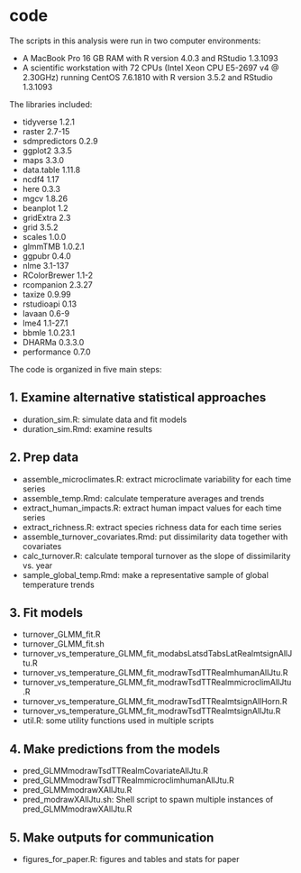 # code

The scripts in this analysis were run in two computer environments:
- A MacBook Pro 16 GB RAM with R version 4.0.3 and RStudio 1.3.1093
- A scientific workstation with 72 CPUs (Intel Xeon CPU E5-2697 v4 @ 2.30GHz) running CentOS 7.6.1810 with R version 3.5.2 and RStudio 1.3.1093

The libraries included:
- tidyverse 1.2.1
- raster 2.7-15
- sdmpredictors 0.2.9
- ggplot2 3.3.5
- maps 3.3.0
- data.table 1.11.8
- ncdf4 1.17
- here 0.3.3
- mgcv 1.8.26
- beanplot 1.2
- gridExtra 2.3
- grid 3.5.2
- scales 1.0.0
- glmmTMB 1.0.2.1
- ggpubr 0.4.0
- nlme 3.1-137
- RColorBrewer 1.1-2
- rcompanion 2.3.27
- taxize 0.9.99
- rstudioapi 0.13
- lavaan 0.6-9
- lme4 1.1-27.1
- bbmle 1.0.23.1
- DHARMa 0.3.3.0
- performance 0.7.0

The code is organized in five main steps:
## 1. Examine alternative statistical approaches
- duration_sim.R: simulate data and fit models
- duration_sim.Rmd: examine results

## 2. Prep data
- assemble_microclimates.R: extract microclimate variability for each time series
- assemble_temp.Rmd: calculate temperature averages and trends
- extract_human_impacts.R: extract human impact values for each time series
- extract_richness.R: extract species richness data for each time series
- assemble_turnover_covariates.Rmd: put dissimilarity data together with covariates
- calc_turnover.R: calculate temporal turnover as the slope of dissimilarity vs. year
- sample_global_temp.Rmd: make a representative sample of global temperature trends

## 3. Fit models
- turnover_GLMM_fit.R
- turnover_GLMM_fit.sh
- turnover_vs_temperature_GLMM_fit_modabsLatsdTabsLatRealmtsignAllJtu.R
- turnover_vs_temperature_GLMM_fit_modrawTsdTTRealmhumanAllJtu.R
- turnover_vs_temperature_GLMM_fit_modrawTsdTTRealmmicroclimAllJtu.R
- turnover_vs_temperature_GLMM_fit_modrawTsdTTRealmtsignAllHorn.R
- turnover_vs_temperature_GLMM_fit_modrawTsdTTRealmtsignAllJtu.R
- util.R: some utility functions used in multiple scripts

## 4. Make predictions from the models
- pred_GLMMmodrawTsdTTRealmCovariateAllJtu.R
- pred_GLMMmodrawTsdTTRealmmicroclimhumanAllJtu.R
- pred_GLMMmodrawXAllJtu.R
- pred_modrawXAllJtu.sh: Shell script to spawn multiple instances of pred_GLMMmodrawXAllJtu.R

## 5. Make outputs for communication
- figures_for_paper.R: figures and tables and stats for paper